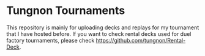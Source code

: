 # Tungnon Tournaments
This repository is mainly for uploading decks and replays for my tournament that I have hosted before. If you want to check rental decks used for duel factory tournaments, please check https://github.com/tungnon/Rental-Deck.
